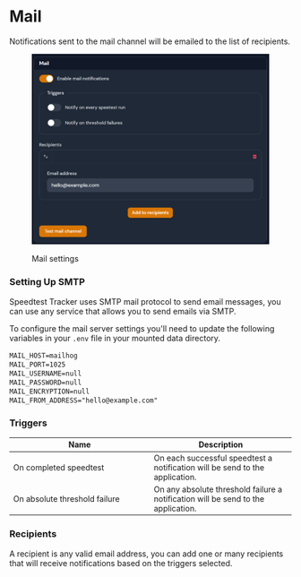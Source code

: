 # Mail

Notifications sent to the mail channel will be emailed to the list of recipients.

<figure><img src="../../.gitbook/assets/mail_notification.png" alt=""><figcaption><p>Mail settings</p></figcaption></figure>

### Setting Up SMTP

Speedtest Tracker uses SMTP mail protocol to send email messages, you can use any service that allows you to send emails via SMTP.&#x20;

To configure the mail server settings you'll need to update the following variables in your `.env` file in your mounted data directory.

```
MAIL_HOST=mailhog
MAIL_PORT=1025
MAIL_USERNAME=null
MAIL_PASSWORD=null
MAIL_ENCRYPTION=null
MAIL_FROM_ADDRESS="hello@example.com"
```

### Triggers

<table><thead><tr><th width="237">Name</th><th>Description</th></tr></thead><tbody><tr><td>On completed speedtest</td><td>On each successful speedtest a notification will be send to the application.</td></tr><tr><td>On absolute threshold failure</td><td>On any absolute threshold failure a notification will be send to the application.</td></tr></tbody></table>

### Recipients

A recipient is any valid email address, you can add one or many recipients that will receive notifications based on the triggers selected.
